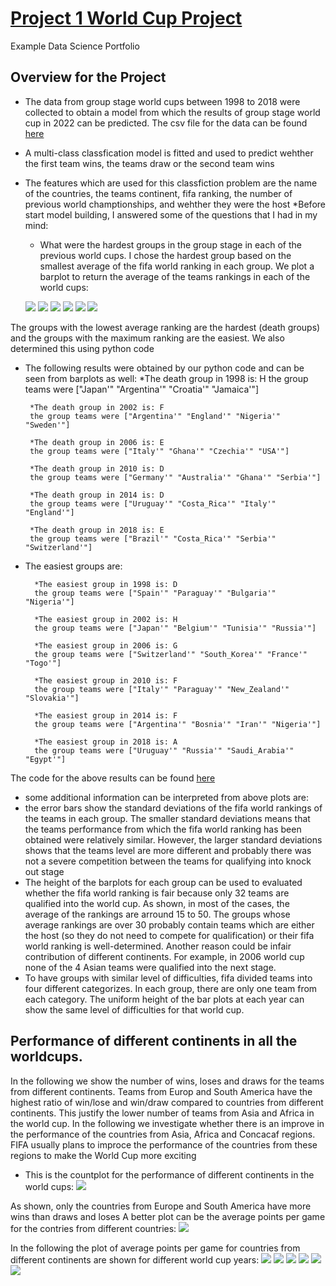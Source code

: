 # [Project 1 World Cup Project](https://github.com/kaveh7293/Kaveh-Portfolio)
Example Data Science Portfolio
## Overview for the Project
* The data from group stage world cups between 1998 to 2018 were collected to obtain a model from which the results of group stage world cup in 2022 can be predicted. The csv file for the data can be found [here](https://github.com/kaveh7293/Kaveh-Portfolio/blob/main/WorldCup.csv)
* A multi-class classfication model is fitted and used to predict wehther the first team wins, the teams draw or the second team wins
* The features which are used for this classfiction problem are the name of the countries, the teams continent, fifa ranking, the number of previous world champtionships, and wehther they were the host
*Before start model building, I answered some of the questions that I had in my mind:
  * What were the hardest groups in the group stage in each of the previous world cups. I chose the hardest group based on the smallest average of the fifa world    ranking in each group. We plot a barplot to return the average of the teams rankings in each of the world cups:
  
  
   ![](https://raw.githubusercontent.com/kaveh7293/Kaveh-Portfolio/main/images/1998.png)
   ![](https://raw.githubusercontent.com/kaveh7293/Kaveh-Portfolio/main/images/2002.png)
   ![](https://raw.githubusercontent.com/kaveh7293/Kaveh-Portfolio/main/images/2006.png)
   ![](https://raw.githubusercontent.com/kaveh7293/Kaveh-Portfolio/main/images/2010.png)
   ![](https://raw.githubusercontent.com/kaveh7293/Kaveh-Portfolio/main/images/2014.png)
   ![](https://raw.githubusercontent.com/kaveh7293/Kaveh-Portfolio/main/images/2018.png)
   
The groups with the lowest average ranking are the hardest (death groups) and the groups with the maximum ranking are the easiest. We also determined this using python code 
  * The following results were obtained by our python code and can be seen from barplots as well:          *The death group in 1998 is: H
         the group teams were ["Japan'" "Argentina'" "Croatia'" "Jamaica'"]
         
         *The death group in 2002 is: F
         the group teams were ["Argentina'" "England'" "Nigeria'" "Sweden'"]
         
         *The death group in 2006 is: E
         the group teams were ["Italy'" "Ghana'" "Czechia'" "USA'"]
         
         *The death group in 2010 is: D
         the group teams were ["Germany'" "Australia'" "Ghana'" "Serbia'"]
         
         *The death group in 2014 is: D
         the group teams were ["Uruguay'" "Costa_Rica'" "Italy'" "England'"]
         
         *The death group in 2018 is: E
         the group teams were ["Brazil'" "Costa_Rica'" "Serbia'" "Switzerland'"]

  * The easiest groups are:
  
          *The easiest group in 1998 is: D
          the group teams were ["Spain'" "Paraguay'" "Bulgaria'" "Nigeria'"]
          
          *The easiest group in 2002 is: H
          the group teams were ["Japan'" "Belgium'" "Tunisia'" "Russia'"]
          
          *The easiest group in 2006 is: G
          the group teams were ["Switzerland'" "South_Korea'" "France'" "Togo'"]
          
          *The easiest group in 2010 is: F
          the group teams were ["Italy'" "Paraguay'" "New_Zealand'" "Slovakia'"]
          
          *The easiest group in 2014 is: F
          the group teams were ["Argentina'" "Bosnia'" "Iran'" "Nigeria'"]
          
          *The easiest group in 2018 is: A
          the group teams were ["Uruguay'" "Russia'" "Saudi_Arabia'" "Egypt'"]
          
The code for the above results can be found [here](https://github.com/kaveh7293/Kaveh-Portfolio/blob/main/Difficulty_Level.py)
  * some additional information can be interpreted from above plots are:
  * the error bars show the standard deviations of the fifa world rankings of the teams in each group. The smaller standard deviations means that the teams performance from which the fifa world ranking has been obtained were relatively similar. However, the larger standard deviations shows that the teams level are more different and probably there was not a severe competition between the teams for qualifying into knock out stage
  * The height of the barplots for each group can be used to evaluated whether the fifa world ranking is fair because only 32 teams are qualified into the world cup. As shown, in most of the cases, the average of the rankings are arround 15 to 50. The groups whose average rankings are over 30 probably contain teams which are either the host (so they do not need to compete for qualification) or their fifa world ranking is well-determined. Another reason could be infair contribution of different continents. For example, in 2006 world cup none of the 4 Asian teams were qualified into the next stage.
  * To have groups with similar level of difficulties, fifa divided teams into four different categorizes. In each group, there are only one team from each category. The uniform height of the bar plots at each year can show the same level of difficulties for that world cup.

## Performance of different continents in all the worldcups. 
In the following we show the number of wins, loses and draws for the teams from different continents. Teams from Europ and South America have the highest ratio of win/lose and win/draw compared to countries from different continents. This justify the lower number of teams from Asia and Africa in the world cup. In the following we investigate whether there is an improve in the performance of the countries from Asia, Africa and Concacaf regions. FIFA usually plans to improce the performance of the countries from these regions to make the World Cup more exciting
* This is the countplot for the performance of different continents in the world cups:
![](https://github.com/kaveh7293/Kaveh-Portfolio/blob/main/Continents_Performances.png)

As shown, only the countries from Europe and South America have more wins than draws and loses
A better plot can be the average points per game for the contries from different countries:
![](https://github.com/kaveh7293/Kaveh-Portfolio/blob/main/Continents_Performances_Points.png)

In the following the plot of average points per game for countries from different continents are shown for different world cup years:
![](https://github.com/kaveh7293/Kaveh-Portfolio/blob/main/Africa.png)
![](https://github.com/kaveh7293/Kaveh-Portfolio/blob/main/Asia.png)
![](https://github.com/kaveh7293/Kaveh-Portfolio/blob/main/Concacaf.png)
![](https://github.com/kaveh7293/Kaveh-Portfolio/blob/main/Europe.png)
![](https://github.com/kaveh7293/Kaveh-Portfolio/blob/main/Oceania.png)
![](https://github.com/kaveh7293/Kaveh-Portfolio/blob/main/South_America.png)
